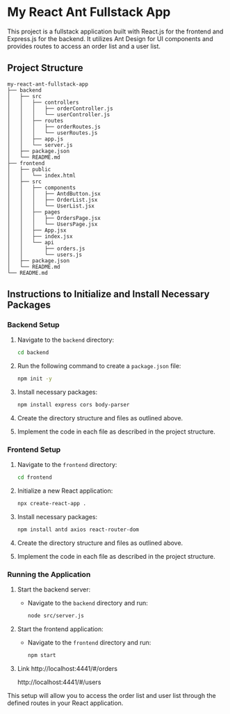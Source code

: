 # My React Ant Fullstack App

This project is a fullstack application built with React.js for the frontend and Express.js for the backend. It utilizes Ant Design for UI components and provides routes to access an order list and a user list.

## Project Structure

```
my-react-ant-fullstack-app
├── backend
│   ├── src
│   │   ├── controllers
│   │   │   ├── orderController.js
│   │   │   └── userController.js
│   │   ├── routes
│   │   │   ├── orderRoutes.js
│   │   │   └── userRoutes.js
│   │   ├── app.js
│   │   └── server.js
│   ├── package.json
│   └── README.md
├── frontend
│   ├── public
│   │   └── index.html
│   ├── src
│   │   ├── components
│   │   │   ├── AntdButton.jsx
│   │   │   ├── OrderList.jsx
│   │   │   └── UserList.jsx
│   │   ├── pages
│   │   │   ├── OrdersPage.jsx
│   │   │   └── UsersPage.jsx
│   │   ├── App.jsx
│   │   ├── index.jsx
│   │   └── api
│   │       ├── orders.js
│   │       └── users.js
│   ├── package.json
│   └── README.md
└── README.md
```

## Instructions to Initialize and Install Necessary Packages

### Backend Setup

1. Navigate to the `backend` directory:
   ```bash
   cd backend
   ```

2. Run the following command to create a `package.json` file:
   ```bash
   npm init -y
   ```

3. Install necessary packages:
   ```bash
   npm install express cors body-parser
   ```

4. Create the directory structure and files as outlined above.

5. Implement the code in each file as described in the project structure.

### Frontend Setup

1. Navigate to the `frontend` directory:
   ```bash
   cd frontend
   ```

2. Initialize a new React application:
   ```bash
   npx create-react-app .
   ```

3. Install necessary packages:
   ```bash
   npm install antd axios react-router-dom
   ```

4. Create the directory structure and files as outlined above.

5. Implement the code in each file as described in the project structure.

### Running the Application

1. Start the backend server:
   - Navigate to the `backend` directory and run:
     ```bash
     node src/server.js
     ```

2. Start the frontend application:
   - Navigate to the `frontend` directory and run:
     ```bash
     npm start
     ```
3. Link
   http://localhost:4441/#/orders

   http://localhost:4441/#/users
   
This setup will allow you to access the order list and user list through the defined routes in your React application.